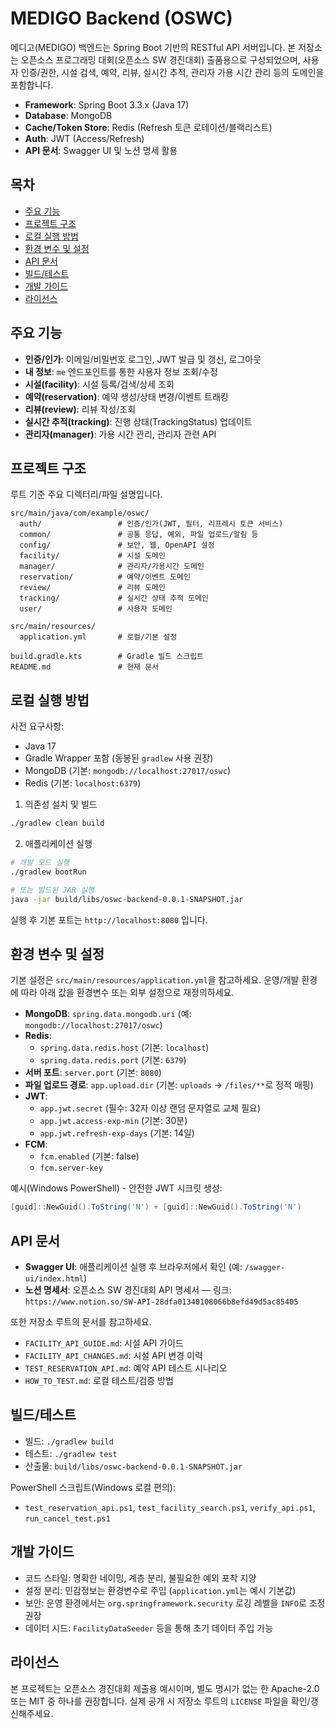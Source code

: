 # MEDIGO Backend (OSWC)

메디고(MEDIGO) 백엔드는 Spring Boot 기반의 RESTful API 서버입니다. 본 저장소는 오픈소스 프로그래밍 대회(오픈소스 SW 경진대회) 출품용으로 구성되었으며, 사용자 인증/권한, 시설 검색, 예약, 리뷰, 실시간 추적, 관리자 가용 시간 관리 등의 도메인을 포함합니다.

- **Framework**: Spring Boot 3.3.x (Java 17)
- **Database**: MongoDB
- **Cache/Token Store**: Redis (Refresh 토큰 로테이션/블랙리스트)
- **Auth**: JWT (Access/Refresh)
- **API 문서**: Swagger UI 및 노션 명세 활용

## 목차
- [주요 기능](#주요-기능)
- [프로젝트 구조](#프로젝트-구조)
- [로컬 실행 방법](#로컬-실행-방법)
- [환경 변수 및 설정](#환경-변수-및-설정)
- [API 문서](#api-문서)
- [빌드/테스트](#빌드테스트)
- [개발 가이드](#개발-가이드)
- [라이선스](#라이선스)

## 주요 기능
- **인증/인가**: 이메일/비밀번호 로그인, JWT 발급 및 갱신, 로그아웃
- **내 정보**: `me` 엔드포인트를 통한 사용자 정보 조회/수정
- **시설(facility)**: 시설 등록/검색/상세 조회
- **예약(reservation)**: 예약 생성/상태 변경/이벤트 트래킹
- **리뷰(review)**: 리뷰 작성/조회
- **실시간 추적(tracking)**: 진행 상태(TrackingStatus) 업데이트
- **관리자(manager)**: 가용 시간 관리, 관리자 관련 API

## 프로젝트 구조
루트 기준 주요 디렉터리/파일 설명입니다.

```
src/main/java/com/example/oswc/
  auth/                 # 인증/인가(JWT, 필터, 리프레시 토큰 서비스)
  common/               # 공통 응답, 예외, 파일 업로드/알림 등
  config/               # 보안, 웹, OpenAPI 설정
  facility/             # 시설 도메인
  manager/              # 관리자/가용시간 도메인
  reservation/          # 예약/이벤트 도메인
  review/               # 리뷰 도메인
  tracking/             # 실시간 상태 추적 도메인
  user/                 # 사용자 도메인

src/main/resources/
  application.yml       # 로컬/기본 설정

build.gradle.kts        # Gradle 빌드 스크립트
README.md               # 현재 문서
```

## 로컬 실행 방법
사전 요구사항:
- Java 17
- Gradle Wrapper 포함 (동봉된 `gradlew` 사용 권장)
- MongoDB (기본: `mongodb://localhost:27017/oswc`)
- Redis (기본: `localhost:6379`)

1) 의존성 설치 및 빌드
```bash
./gradlew clean build
```

2) 애플리케이션 실행
```bash
# 개발 모드 실행
./gradlew bootRun

# 또는 빌드된 JAR 실행
java -jar build/libs/oswc-backend-0.0.1-SNAPSHOT.jar
```

실행 후 기본 포트는 `http://localhost:8080` 입니다.

## 환경 변수 및 설정
기본 설정은 `src/main/resources/application.yml`을 참고하세요. 운영/개발 환경에 따라 아래 값을 환경변수 또는 외부 설정으로 재정의하세요.

- **MongoDB**: `spring.data.mongodb.uri` (예: `mongodb://localhost:27017/oswc`)
- **Redis**:
  - `spring.data.redis.host` (기본: `localhost`)
  - `spring.data.redis.port` (기본: `6379`)
- **서버 포트**: `server.port` (기본: `8080`)
- **파일 업로드 경로**: `app.upload.dir` (기본: `uploads` → `/files/**`로 정적 매핑)
- **JWT**:
  - `app.jwt.secret` (필수: 32자 이상 랜덤 문자열로 교체 필요)
  - `app.jwt.access-exp-min` (기본: 30분)
  - `app.jwt.refresh-exp-days` (기본: 14일)
- **FCM**:
  - `fcm.enabled` (기본: false)
  - `fcm.server-key`

예시(Windows PowerShell) - 안전한 JWT 시크릿 생성:
```powershell
[guid]::NewGuid().ToString('N') + [guid]::NewGuid().ToString('N')
```

## API 문서
- **Swagger UI**: 애플리케이션 실행 후 브라우저에서 확인 (예: `/swagger-ui/index.html`)
- **노션 명세서**: 오픈소스 SW 경진대회 API 명세서 — 링크: `https://www.notion.so/SW-API-28dfa01340108066b8efd49d5ac85405`

또한 저장소 루트의 문서를 참고하세요.
- `FACILITY_API_GUIDE.md`: 시설 API 가이드
- `FACILITY_API_CHANGES.md`: 시설 API 변경 이력
- `TEST_RESERVATION_API.md`: 예약 API 테스트 시나리오
- `HOW_TO_TEST.md`: 로컬 테스트/검증 방법

## 빌드/테스트
- 빌드: `./gradlew build`
- 테스트: `./gradlew test`
- 산출물: `build/libs/oswc-backend-0.0.1-SNAPSHOT.jar`

PowerShell 스크립트(Windows 로컬 편의):
- `test_reservation_api.ps1`, `test_facility_search.ps1`, `verify_api.ps1`, `run_cancel_test.ps1`

## 개발 가이드
- 코드 스타일: 명확한 네이밍, 계층 분리, 불필요한 예외 포착 지양
- 설정 분리: 민감정보는 환경변수로 주입 (`application.yml`는 예시 기본값)
- 보안: 운영 환경에서는 `org.springframework.security` 로깅 레벨을 `INFO`로 조정 권장
- 데이터 시드: `FacilityDataSeeder` 등을 통해 초기 데이터 주입 가능

## 라이선스
본 프로젝트는 오픈소스 경진대회 제출용 예시이며, 별도 명시가 없는 한 Apache-2.0 또는 MIT 중 하나를 권장합니다. 실제 공개 시 저장소 루트의 `LICENSE` 파일을 확인/갱신해주세요.
